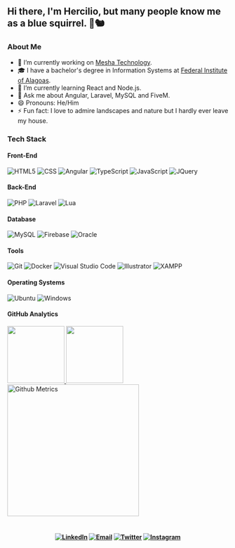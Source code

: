 ## Hi there, I'm Hercilio, but many people know me as a blue squirrel. 👋🐿️

### About Me

- 🔭 I’m currently working on [Mesha Technology](https://somosmesha.com).
- 🎓 I have a bachelor's degree in Information Systems at [Federal Institute of Alagoas](https://www2.ifal.edu.br/).
- 🌱 I’m currently learning React and Node.js.
- 💬 Ask me about Angular, Laravel, MySQL and FiveM.
- 😄 Pronouns: He/Him
- ⚡ Fun fact: I love to admire landscapes and nature but I hardly ever leave my house.

### Tech Stack

#### Front-End
  ![HTML5](https://img.shields.io/badge/-HTML5-orange?style=flat&logo=HTML5)
  ![CSS](https://img.shields.io/badge/-CSS-lightblue?style=flat&logo=CSS3&logoColor=1572B6)
  ![Angular](https://img.shields.io/badge/-Angular-red?style=flat&logo=angular)
  ![TypeScript](https://img.shields.io/badge/-Typescript-darkblue?style=flat&logo=typescript)
  ![JavaScript](https://img.shields.io/badge/-JavaScript-yellow?style=flat&logo=javascript)
  ![JQuery](https://img.shields.io/badge/-JQuery-blue?style=flat&logo=jquery)
#### Back-End
  ![PHP](https://img.shields.io/badge/-PHP-purple?style=flat&logo=php)
  ![Laravel](https://img.shields.io/badge/-Laravel-ff9c83?style=flat&logo=laravel)
  ![Lua](https://img.shields.io/badge/-Lua-darkblue?style=flat&logo=lua)
#### Database
  ![MySQL](https://img.shields.io/badge/-MySQL-lightblue?style=flat&logo=mysql)
  ![Firebase](https://img.shields.io/badge/-Firebase-orangered?style=flat&logo=firebase)
  ![Oracle](https://img.shields.io/badge/-Oracle-orangered?style=flat&logo=oracle)
#### Tools
  ![Git](https://img.shields.io/badge/-Git-orange?style=flat&logo=git)
  ![Docker](https://img.shields.io/badge/-Docker-lightblue?style=flat&logo=docker)
  ![Visual Studio Code](https://img.shields.io/badge/-Visual%20Studio%20Code-lightblue?style=flat&logo=visual-studio-code&logoColor=007ACC)
  ![Illustrator](https://img.shields.io/badge/-Illustrator-fed8b1?style=flat&logo=adobe-illustrator)
  ![XAMPP](https://img.shields.io/badge/-XAMPP-fed8b1?style=flat&logo=xampp)
#### Operating Systems
  ![Ubuntu](https://img.shields.io/badge/-Ubuntu-orange?style=flat&logo=ubuntu)
  ![Windows](https://img.shields.io/badge/-Windows-blue?style=flat&logo=windows)

#### GitHub Analytics

<a href="https://github.com/hernior">
  <img height="130em" src="https://github-readme-stats.vercel.app/api?username=hernior&theme=angular&show_icons=true" style"max-width: 100%;" />
  <img height="130em" src="https://github-readme-stats.vercel.app/api/top-langs/?username=hernior&theme=angular&layout=compact" style"max-width: 100%;" />
  <br>
  <img height="300em" src="https://metrics.lecoq.io/hernior" alt="Github Metrics" style"max-width: 100%;>
</a>

#

<h4 align="center">
<a href="https://linkedin.com/in/herciliojunior"><img alt="LinkedIn" src="https://img.shields.io/badge/LinkedIn-herciliojunior-1E90FF?style=flat-square&logo=linkedin"></a>
<a href="mailto:hercilio.dev@gmail.com"><img alt="Email" src="https://img.shields.io/badge/Email-hercilio.dev@gmail.com-1E90FF?style=flat-square&logo=gmail"></a>
<a href="https://twitter.com/hernior" target="_blank"><img alt="Twitter" src="https://img.shields.io/badge/Twitter-hernior-1E90FF?style=flat-square&logo=twitter"></a>
<a href="https://instagram.com/hercili0" target="_blank"><img alt="Instagram" src="https://img.shields.io/badge/Instagram-hercili0-1E90FF?style=flat-square&logo=instagram"></a>
</h4>
